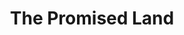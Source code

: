 ---
layout: songs
title: The Promised Land
event: Freedom Rides
category:
artist: Chuck Berry
writer:
label:
producer:
award1:
award2:
award3:
released: 1964
video: https://www.youtube.com/embed/cK6MElklfvM
description: Lorem ipsum dolor sit amet, consectetur adipiscing elit, sed do eiusmod tempor incididunt ut labore et dolore magna aliqua. Semper quis lectus nulla at volutpat diam ut venenatis tellusLorem ipsum dolor sit amet, consectetur adipiscing elit, sed do eiusmod tempor incididunt ut labore et dolore magna aliqua. Semper quis lectus nulla at volutpat diam ut venenatis tellus.
---